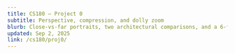 ```yaml
---
title: CS180 — Project 0
subtitle: Perspective, compression, and dolly zoom
blurb: Close-vs-far portraits, two architectural comparisons, and a 6-frame dolly zoom.
updated: Sep 2, 2025
link: /cs180/proj0/
---
```


